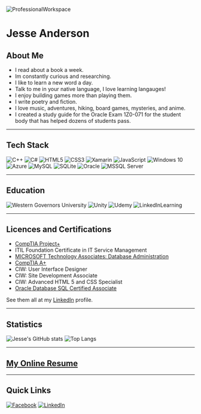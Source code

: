 ![ProfessionalWorkspace](https://images.unsplash.com/photo-1443770760695-e1bfa3e62229?ixid=MXwxMjA3fDB8MHxwaG90by1wYWdlfHx8fGVufDB8fHw%3D&ixlib=rb-1.2.1&auto=format&fit=crop&w=1500&q=80 "Professional Workspace")

# Jesse Anderson

## About Me
+ I read about a book a week.
+ Im constantly curious and researching.
+ I like to learn a new word a day.
+ Talk to me in your native language, I love learning langauges!
+ I enjoy building games more than playing them.
+ I write poetry and fiction.
+ I love music, adventures, hiking, board games, mysteries, and anime. 
+ I created a study guide for the Oracle Exam 1Z0-071 for the student body that has helped dozens of students pass. 
-----------

## Tech Stack
<img alt="C++" src="https://img.shields.io/badge/c++%20-%2300599C.svg?&style=for-the-badge&logo=c%2B%2B&ogoColor=white"/>
<img alt="C#" src="https://img.shields.io/badge/c%23%20-%23239120.svg?&style=for-the-badge&logo=c-sharp&logoColor=white"/>
<img alt="HTML5" src="https://img.shields.io/badge/html5%20-%23E34F26.svg?&style=for-the-badge&logo=html5&logoColor=white"/>
<img alt="CSS3" src="https://img.shields.io/badge/css3%20-%231572B6.svg?&style=for-the-badge&logo=css3&logoColor=white"/>
<img alt="Xamarin" src="https://img.shields.io/badge/Xamarin-3498DB?style=for-the-badge&logo=xamarin&logoColor=white"/>
<img alt="JavaScript" src="https://img.shields.io/badge/JavaScript-F7DF1E?style=for-the-badge&logo=javascript&logoColor=black">

<img alt="Windows 10" src="https://img.shields.io/badge/Windows-0078D6?style=for-the-badge&logo=windows&logoColor=white"/>

<img alt="Azure" src="https://img.shields.io/badge/azure%20-%230072C6.svg?&style=for-the-badge&logo=azure-devops&logoColor=white"/>
<img alt="MySQL" src="https://img.shields.io/badge/mysql-%2300f.svg?&style=for-the-badge&logo=mysql&logoColor=white"/>
<img alt="SQLite" src ="https://img.shields.io/badge/sqlite-%2307405e.svg?&style=for-the-badge&logo=sqlite&logoColor=white"/>
<img alt="Oracle" src ="https://img.shields.io/badge/oracle%20-%23F00000.svg?&style=for-the-badge&logo=oracle&logoColor=white"/>
<img alt="MSSQL Server" src ="https://img.shields.io/badge/Microsoft_SQL_Server-CC2927?style=for-the-badge&logo=microsoft-sql-server&logoColor=white"/>




___________

## Education
<img alt="Western Governors University" src="https://img.shields.io/badge/Western_Governors_University-Alumni_Software_Development-003057?style=for-the-badge&logo=wgu&logoColor=white"/>

<img alt="Unity" src="https://img.shields.io/badge/unity%20-%23000000.svg?&style=for-the-badge&logo=unity&logoColor=white"/>
<img alt="Udemy" src="https://img.shields.io/badge/Udemy%20-%23EA5252.svg?&style=for-the-badge&logo=Udemy&logoColor=white"/>
<img alt="LinkedInLearning" src="https://img.shields.io/badge/LinkedIn_Learning-0077B5?style=for-the-badge&logo=linkedinlearning&logoColor=white"/>


____________

## Licences and Certifications

+ [CompTIA Project+](https://www.youracclaim.com/badges/0ca5a6e6-a6e3-4319-bf72-513f166d1848/public_url)
+ ITIL Foundation Certificate in IT Service Management
+ [MICROSOFT Technology Associates: Database Administration](https://www.youracclaim.com/badges/233c5a31-ce79-4e7d-a665-eb6d809a1f7d/public_url)
+ [CompTIA A+](https://www.youracclaim.com/badges/bf5e5f7e-79b6-4b45-bdcc-740645f5c5c9/public_url)
+ CIW: User Interface Designer
+ CIW: Site Development Associate
+ CIW: Advanced HTML 5 and CSS Specialist 
+ [Oracle Database SQL Certified Associate](https://www.youracclaim.com/badges/3c799bfc-4a8e-4bf5-b874-32657fab3b40/public_url)

See them all at my [LinkedIn](https://www.linkedin.com/in/programmerjesse/) profile.



____________

## Statistics

![Jesse's GitHub stats](https://github-readme-stats.vercel.app/api?username=jesseanderson55)
![Top Langs](https://github-readme-stats.vercel.app/api/top-langs/?username=jesseanderson55&langs_count=8&layout=compact)


____________

## [My Online Resume](http://jesseanderson.software/)

____________
## Quick Links

[![Facebook](https://img.shields.io/badge/Facebook-1877F2?style=for-the-badge&logo=facebook&logoColor=white)](https://www.facebook.com/ProgrammerJesse/)
[![LinkedIn](https://img.shields.io/badge/LinkedIn-0077B5?style=for-the-badge&logo=linkedin&logoColor=white)](https://www.linkedin.com/in/programmerjesse/)



